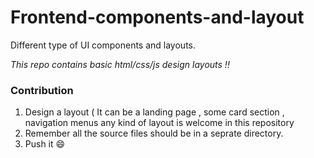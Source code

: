 # Frontend-components-and-layout
Different type of UI  components and layouts.


*This repo contains basic html/css/js design layouts !!*

### Contribution
1. Design a layout ( It can be a landing page , some card section , navigation menus any kind of layout is welcome in this repository
2. Remember all the source files should be in a seprate directory.
3. Push it :smile:




